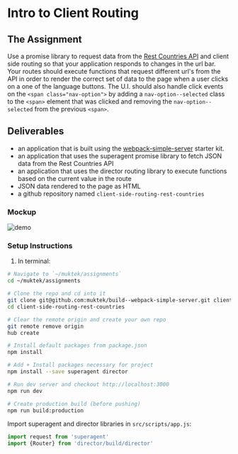 # Intro to Client Routing

## The Assignment

Use a promise library to request data from the [Rest Countries API](https://restcountries.eu/) and client side routing so that your application responds to changes in the url bar. Your routes should execute functions that request different url's from the API in order to render the correct set of data to the page when a user clicks on a one of the language buttons. The U.I. should also handle click events on the `<span class="nav-option">` by adding a `nav-option--selected` class to the `<span>` element that was clicked and removing the `nav-option--selected` from the previous `<span>`.


## Deliverables
- an application that is built using the [webpack-simple-server](https://github.com/muktek/build--webpack-simple-server) starter kit.
- an application that uses the superagent promise library to fetch JSON data from the Rest Countries API
- an application that uses the director routing library to execute functions based on the current value in the route
- JSON data rendered to the page as HTML
- a github repository named `client-side-routing-rest-countries`


### Mockup
![demo](./mockups/js-routing-demo.gif)


### Setup Instructions

1. In terminal:
```sh
# Navigate to `~/muktek/assignments`
cd ~/muktek/assignments

# Clone the repo and cd into it
git clone git@github.com:muktek/build--webpack-simple-server.git client-side-routing-rest-countries
cd client-side-routing-rest-countries

# Clear the remote origin and create your own repo
git remote remove origin
hub create

# Install default packages from package.json
npm install

# Add + Install packages necessary for project
npm install --save superagent director

# Run dev server and checkout http://localhost:3000
npm run dev

# Create production build (before pushing)
npm run build:production
```

Import superagent and director libraries in `src/scripts/app.js`:
```js
import request from 'superagent'
import {Router} from 'director/build/director'
```
